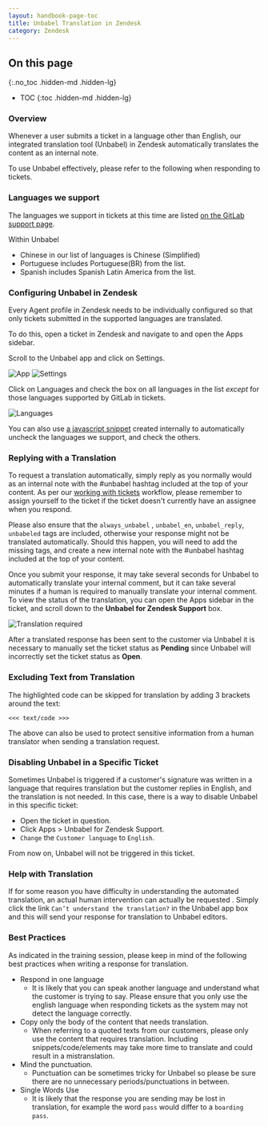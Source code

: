 ```yaml
---
layout: handbook-page-toc
title: Unbabel Translation in Zendesk
category: Zendesk
---
```


## On this page
{:.no_toc .hidden-md .hidden-lg}

- TOC
{:toc .hidden-md .hidden-lg}

### Overview

Whenever a user submits a ticket in a language other than English, our integrated translation tool (Unbabel) in Zendesk automatically translates the content as an internal note. 

To use Unbabel effectively, please refer to the following when responding to tickets.

### Languages we support

The languages we support in tickets at this time are listed [on the GitLab support page](/support/#language-support).

Within Unbabel

- Chinese in our list of languages is Chinese (Simplified)
- Portuguese includes Portuguese(BR) from the list.
- Spanish includes Spanish Latin America from the list.

### Configuring Unbabel in Zendesk

Every Agent profile in Zendesk needs to be individually configured so that only tickets submitted in the supported languages are translated. 

To do this, open a ticket in Zendesk and navigate to and open the Apps sidebar. 

Scroll to the Unbabel app and click on Settings. 

![App](/images/support/Unbabel_App.png)
![Settings](/images/support/Unbabel_Settings.png)

Click on Languages and check the box on all languages in the list _except_ for those languages supported by GitLab in tickets.

![Languages](/images/support/Unbabel_Languages.png)

You can also use [a javascript snippet](https://gitlab.com/gitlab-com/support/toolbox/snippets/snippets/1971515) created internally to automatically uncheck the languages we support, and check the others. 


### Replying with a Translation

To request a translation automatically, simply reply as you normally would as an internal note with the #unbabel hashtag included at the top of your content. As per our [working with tickets](https://about.gitlab.com/handbook/support/workflows/working-on-tickets.html#what-is-the-working-on-tickets-workflow) workflow, please remember to assign yourself to the ticket if the ticket doesn't currently have an assignee when you respond. 

Please also ensure that the `always_unbabel` , `unbabel_en`, `unbabel_reply`, `unbabeled` tags are included, otherwise your response might not be translated automatically.
Should this happen, you will need to add the missing tags, and create a new internal note with the #unbabel hashtag included at the top of your content.

Once you submit your response, it may take several seconds for Unbabel to automatically translate your internal comment, but it can take several minutes if a human is required
to manually translate your internal comment. To view the status of the translation, you can open the Apps sidebar in the ticket, and scroll down to the **Unbabel for Zendesk Support** box.

![Translation required](/images/support/Unbabel_Translation_Required.png)

After a translated response has been sent to the customer via Unbabel it is necessary to manually set the ticket status as **Pending** since Unbabel will incorrectly set the ticket status as **Open**.

### Excluding Text from Translation

The highlighted code can be skipped for translation by adding 3 brackets around the text:

```<<< text/code >>>```

The above can also be used to protect sensitive information from a human translator when sending a translation request.

### Disabling Unbabel in a Specific Ticket

Sometimes Unbabel is triggered if a customer's signature was written in a language
that requires translation but the customer replies in English, and the translation is not needed. 
In this case, there is a way to disable Unbabel in this specific ticket:

- Open the ticket in question.
- Click Apps > Unbabel for Zendesk Support.
- `Change` the `Customer language` to `English`.

From now on, Unbabel will not be triggered in this ticket.

### Help with Translation

If for some reason you have difficulty in understanding the automated translation, an actual human intervention can actually be requested . Simply click the link `Can’t understand the translation?` in the Unbabel app box and this will send your response for translation to Unbabel editors.

### Best Practices
As indicated in the training session, please keep in mind of the following best practices when writing a response for translation.

- Respond in one language
    * It is likely that you can speak another language and understand what the customer is trying to say. Please ensure that you only use the english language when responding tickets as the system may not detect the language correctly.
- Copy only the body of the content that needs translation.
    * When referring to a quoted texts from our customers, please only use the content that requires translation. Including snippets/code/elements may take more time to translate and could result in a mistranslation.
- Mind the punctuation.
    * Punctuation can be sometimes tricky for Unbabel so please be sure there are no unnecessary periods/punctuations in between.
- Single Words Use
    * It is likely that the response you are sending may be lost in translation, for example the word `pass` would differ to a `boarding pass`.
